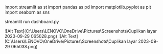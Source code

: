 import streamlit as st
import pandas as pd
import matplotlib.pyplot as plt
import seaborn as sns


streamlit run dashboard.py

![Alt Text](C:\Users\LENOVO\OneDrive\Pictures\Screenshots\Cuplikan layar 2023-09-29 065028.png)
![Alt Text](C:\Users\LENOVO\OneDrive\Pictures\Screenshots\Cuplikan layar 2023-09-29 065038.png)